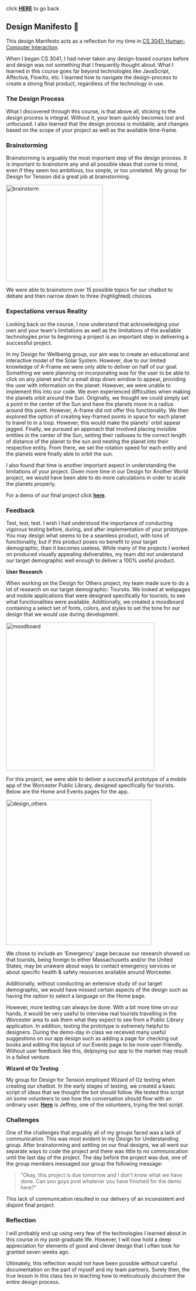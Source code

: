 click **[HERE](README.md)** to go back

## Design Manifesto 📝
This design Manifesto acts as a reflection for my time in [CS 3041: Human-Computer Interaction](https://cs3041-18d.github.io/).

When I began CS 3041, I had never taken any design-based courses before and design was not something that I frequently thought about. What I learned in this course goes far beyond technologies like JavaScript, Affectiva, FlowXo, etc. I learned how to navigate the design-process to create a strong final product, regardless of the technology in use. 
 
### The Design Process
What I discovered through this course, is that above all, sticking to the design process is integral. Without it, your team quickly becomes lost and unfocused. I also learned that the design process is moldable, and changes based on the scope of your project as well as the available time-frame. 

### Brainstorming
Brainstorming is arguably the most important step of the design process. It is important to brainstorm any and all possible ideas that come to mind, even if they seem too ambitious, too simple, or too unrelated. My group for Design for Tension did a great job at brainstorming. 

<img width="264" alt="brainstorm" src="https://user-images.githubusercontent.com/6757445/39476499-2944aa40-4d2a-11e8-839f-55caa80054f3.PNG">

We were able to brainstorm over 15 possible topics for our chatbot to debate and then narrow down to three (highlighted) choices. 

### Expectations versus Reality
Looking back on the course, I now understand that acknowledging your own and your team's limitations as well as the limitations of the available technologies prior to beginning a project is an important step in delivering a successful project.

In my Design for Wellbeing group, our aim was to create an educational and interactive model of the Solar System. However, due to our limited knowledge of A-Frame we were only able to deliver on half of our goal. Something we were planning on incorporating was for the user to be able to click on any planet and for a small drop down window to appear, providing the user with information on the planet. However, we were unable to implement this into our code. We even experienced difficulties when making the planets orbit around the Sun. Originally, we thought we could simply set a point in the center of the Sun and have the planets move in a radius around this point. However, A-frame did not offer this functionality. We then explored the option of creating key-framed points in space for each planet to travel to in a loop. However, this would make the planets' orbit appear jagged. Finally, we pursued an approach that involved placing invisible entities in the center of the Sun, setting their radiuses to the correct length of distance of the planet to the sun and nesting the planet into their respective entity. From there, we set the rotation speed for each entity and the planets were finally able to orbit the sun. 

I also found that time is another important aspect in understanding the limitations of your project. Given more time in our Design for Another World project, we would have been able to do more calculations in order to scale the planets properly. 

For a demo of our final project click **[here](http://users.wpi.edu/~mbosik/AnotherWorld/)**. 

### Feedback
Test, test, test. I wish I had understood the importance of conducting vigorous testing before, during, and after implementation of your prototype. You may design what seems to be a seamless product, with tons of functionality, but if this product poses no benefit to your target demographic, than it becomes useless. 
While many of the projects I worked on produced visually appealing deliverables, my team did not understand our target demographic well enough to deliver a 100% useful product. 

**User Research**

When working on the Design for Others project, my team made sure to do a lot of research on our target demographic: Toursits. We looked at webpages and mobile applications that were designed specifically for tourists, to see what functionalities were available. Additionally, we created a moodboard containing a select set of fonts, colors, and styles to set the tone for our design that we would use during development. 

<img width="405" alt="moodboard" src="https://user-images.githubusercontent.com/6757445/39445007-9591a6ba-4c87-11e8-98fd-2000b1a34965.PNG">

For this project, we were able to deliver a successful prototype of a mobile app of the Worcester Public Library, designed specifically for tourists. 
Below are the Home and Events pages for the app. 

<img width="397" alt="design_others" src="https://user-images.githubusercontent.com/6757445/39433597-426f365a-4c64-11e8-9870-a91f6c88aa9c.PNG">

We chose to include an 'Emergency' page because our research showed us that tourists, being foreign to either Massachusetts and/or the United States, may be unaware about ways to contact emergency services or about specific health & safety resources available around Worcester. 

Additionally, without conducting an extensive study of our target demographic, we would have missed certain aspects of the design such as having the option to select a language on the Home page. 

However, more testing can always be done. With a bit more time on our hands, it would be very useful to interview real tourists travelling in the Worcester area to ask them what they expect to see from a Public Library application. In addition, testing the prototype is extremely helpful to designers. During the demo-day in class we received many useful suggestions on our app design such as adding a page for checking out books and editing the layout of our Events page to be more user-friendly. Without user feedback like this, delpoying our app to the market may result in a failed venture. 

**Wizard of Oz Testing**

My group for Design for Tension employed Wizard of Oz testing when creating our chatbot. In the early stages of testing, we created a basic script of ideas that we thought the bot should follow. We tested this script on some volunteers to see how the conversation should flow with an ordinary user. **[Here](https://www.youtube.com/watch?time_continue=2&v=0g6YfH9GGCA)** is Jeffrey, one of the volunteers, trying the test script.


### Challenges
One of the challenges that arguably all of my groups faced was a lack of communication. This was most evident in my Design for Understanding group. After brainstorming and settling on our final designs, we all went our separate ways to code the project and there was little to no communication until the last day of the project. The day before the project was due, one of the group members messaged our group the following message: 

> "Okay, this project is due tomorrow and I don't know what we have done. Can you guys post whatever you have finished for the demo here?"

This lack of communication resulted in our delivery of an inconsistent and disjoint final project. 

### Reflection
I will probably end up using very few of the technologies I learned about in this course in my post-graduate life. However, I will now hold a deep appreciation for elements of good and clever design that I often took for granted seven weeks ago.

Ultimately, this reflection would not have been possible without careful documentation on the part of myself and my team partners. Surely then, the true lesson in this class lies in teaching how to meticulously document the entire design process. 
